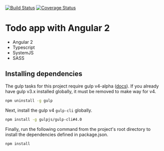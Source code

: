 [![Build Status](https://travis-ci.org/r-park/todo-angular-2.svg?branch=master)](https://travis-ci.org/r-park/todo-angular-2)
[![Coverage Status](https://coveralls.io/repos/r-park/todo-angular-2/badge.svg?branch=master)](https://coveralls.io/r/r-park/todo-angular-2?branch=master)

# Todo app with Angular 2
- Angular 2
- Typescript
- SystemJS
- SASS

## Installing dependencies
The gulp tasks for this project require gulp v4-alpha ([docs](https://github.com/gulpjs/gulp/tree/4.0/docs)). If you already have gulp v3.x installed globally, it must be removed to make way for v4.
```bash
npm uninstall -g gulp
```
Next, install the gulp v4 `gulp-cli` globally.
```bash
npm install -g gulpjs/gulp-cli#4.0
```
Finally, run the following command from the project's root directory to install the dependencies defined in package.json.
```bash
npm install
```
